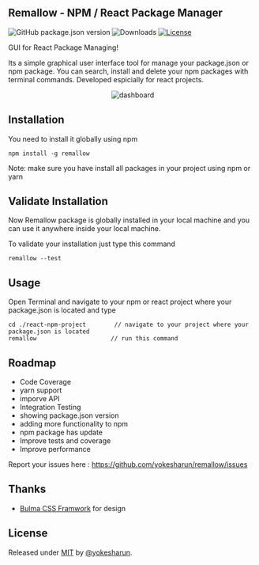 ## Remallow - NPM / React Package Manager

![GitHub package.json version](https://img.shields.io/github/package-json/v/yokesharun/remallow)
![Downloads](https://img.shields.io/npm/dt/remallow)
[![License](https://img.shields.io/badge/License-MIT-blue)](#license)

GUI for React Package Managing! 

Its a simple graphical user interface tool for manage your package.json or npm package. You can search, install and delete your npm packages with terminal commands.
Developed espicially for react projects.

<div align="center">
  
![dashboard](https://user-images.githubusercontent.com/12830078/145022400-6f44dd7b-5909-474d-9274-7a860e3d0758.png)

</div>

## Installation

You need to install it globally using npm

```
npm install -g remallow
```

Note: make sure you have install all packages in your project using npm or yarn
## Validate Installation

Now Remallow package is globally installed in your local machine and you can use it anywhere inside your local machine.

To validate your installation just type this command

```
remallow --test
```

## Usage

Open Terminal and navigate to your npm or react project where your package.json is located and type

```
cd ./react-npm-project        // navigate to your project where your package.json is located
remallow                     // run this command
```

## Roadmap
- Code Coverage
- yarn support
- imporve API
- Integration Testing
- showing package.json version
- adding more functionality to npm
- npm package has update
- Improve tests and coverage
- Improve performance

Report your issues here : https://github.com/yokesharun/remallow/issues

## Thanks

- [Bulma CSS Framwork](https://github.com/jgthms/bulma) for design

## License

Released under [MIT](/LICENSE) by [@yokesharun](https://github.com/yokesharun).
